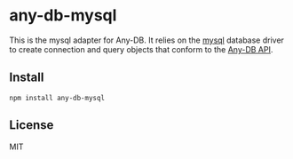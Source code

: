 # any-db-mysql

This is the mysql adapter for Any-DB. It relies on the [mysql][mysql]
database driver to create connection and query objects that conform to the
[Any-DB API](https://github.com/grncdr/node-any-db-adapter-spec/API.md).

## Install

    npm install any-db-mysql

## License

MIT

[mysql]: http://github.com/felixge/node-mysql
